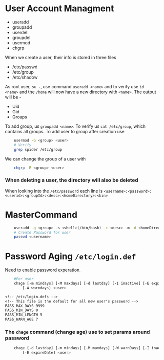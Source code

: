 # User Account Managment

- useradd
- groupadd
- userdel
- groupdel
- usermod
- chgrp

When we create a user, their info is stored in three files

- /etc/passwd
- /etc/group
- /etc/shadow

As root user, `su -`, use command `useradd <name>` and to verify use
`id <name>` and the `/home` will now have a new directory with `<name>`. The output will be -

- Uid
- Gid
- Groups

To add group, us `groupadd <name>`. To verify us `cat /etc/group`, which contains all groups. To add user to group after creation use

```bash
    usermod -G <group> <user>
    # Verify
    grep spider /etc/group
```

We can change the group of a user with

```bash
    chgrp -R <group> <user>
```

### When deleting a user, the directory will also be deleted

When looking into the `/etc/password` each line is
`<username>:<password>:<userid>:<groupId>:<desc>:<homeDirectory>:<bin>`

# MasterCommand

```bash
    useradd -g <group> -s <shell>(/bin/bash) -c <desc> -m -d <homeDirectory>(/home/<username>) <username>
    # Create Password for user
    passwd <username>
```

# Password Aging `/etc/login.def`

Need to enable password experation.

```bash
    #Per user
    chage [-m mindays] [-M maxdays] [-d lastday] [-I inactive] [-E expiredate]
        [-W warndays] <user>
```

```txt
<!-- /etc/login.defs -->
<!-- This file is the default for all new user's password -->
PASS_MAX_DAYS 9999
PASS_MIN_DAYS 0
PASS_MIN_LENGTH 5
PASS_WARN_AGE 7
```

### The `chage` command (change age) use to set params around password

```bash
    chage [-d lastday] [-m mindays] [-M maxdays] [-W warnDays] [-I inactive]
        [-E expireDate] <user>
```
